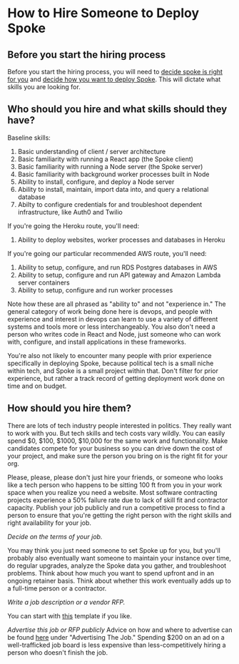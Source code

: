 # How to Hire Someone to Deploy Spoke

## Before you start the hiring process

Before you start the hiring process, you will need to [decide spoke is right for you](EXPLANATION_DECIDING_ON_SPOKE.md) and [decide how you want to deploy Spoke](EXPLANATION_CHOOSE_A_SETUP.md).  This will dictate what skills you are looking for.  


## Who should you hire and what skills should they have?

Baseline skills:
1. Basic understanding of client / server architecture
1. Basic familiarity with running a React app (the Spoke client)
1. Basic familiarity with running a Node server (the Spoke server)
1. Basic familiarity with background worker processes built in Node
1. Ability to install, configure, and deploy a Node server 
1. Ability to install, maintain, import data into, and query a relational database 
1. Abilty to configure credentials for and troubleshoot dependent infrastructure, like Auth0 and Twilio

If you're going the Heroku route, you'll need:
1. Ability to deploy websites, worker processes and databases in Heroku

If you're going our particular recommended AWS route, you'll need:
1. Ability to setup, configure, and run RDS Postgres databases in AWS
1. Ability to setup, configure and run API gateway and Amazon Lambda server containers
1. Ability to setup, configure and run worker processes 

Note how these are all phrased as "ability to" and not "experience in." The general category of work being done here is devops, and people with experience and interest in devops can learn to use a variety of different systems and tools more or less interchangeably. You also don't need a person who writes code in React and Node, just someone who can work with, configure, and install applications in these frameworks.

You're also not likely to encounter many people with prior experience specifically in deploying Spoke, because political tech is a small niche within tech, and Spoke is a small project within that. Don't filter for prior experience, but rather a track record of getting deployment work done on time and on budget.


## How should you hire them?

There are lots of tech industry people interested in politics. They really want to work with you. 
But tech skills and tech costs vary wildly. You can easily spend $0, $100, $1000, $10,000 for the same work and functionality. Make candidates compete for your business so you can drive down the cost of your project, and make sure the person you bring on is the right fit for your org.

Please, please, please don't just hire your friends, or someone who looks like a tech person who happens to be sitting 100 ft from you in your work space when you realize you need a website. Most software contracting projects experience a 50% failure rate due to lack of skill fit and contractor capacity. Publish your job publicly and run a competitive process to find a person to ensure that you're getting the right person with the right skills and right availability for your job.


*Decide on the terms of your job.*

You may think you just need someone to set Spoke up for you, but you'll probably also eventually want someone to maintain your instance over time, do regular upgrades, analyze the Spoke data you gather, and troubleshoot problems. Think about how much you want to spend upfront and in an ongoing retainer basis. Think about whether this work eventually adds up to a full-time person or a contractor.

*Write a job description or a vendor RFP.* 

You can start with [this](https://docs.google.com/document/d/1uxFGwzQqzU1y_W-XAb9jEW1VDeIfH2eNUfF6c1pOSRI/edit) template if you like.


*Advertise this job or RFP publicly* 
Advice on how and where to advertise can be found [here](https://medium.com/@ann_lewis/how-we-hire-tech-folks-7f36bfec594a) under "Advertising The Job." Spending $200 on an ad on a well-trafficked job board is less expensive than less-competitively hiring a person who doesn't finish the job.

